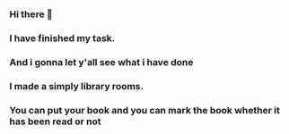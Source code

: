 ### Hi there 👋

### I have finished my task. 
### And i gonna let y'all see what i have done
### I made a simply library rooms.
### You can put your book and you can mark the book whether it has been read or not
<!--
**Syarifudien/Syarifudien** is a ✨ _special_ ✨ repository because its `README.md` (this file) appears on your GitHub profile.

Here are some ideas to get you started:

- 🔭 I’m currently working on ...
- 🌱 I’m currently learning ...
- 👯 I’m looking to collaborate on ...
- 🤔 I’m looking for help with ...
- 💬 Ask me about ...
- 📫 How to reach me: ...
- 😄 Pronouns: ...
- ⚡ Fun fact: ...
-->
